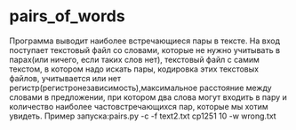 # pairs_of_words
Программа выводит наиболее встречающиеся пары в тексте. На вход поступает текстовый файл со словами,
которые не нужно учитывать в парах(или ничего, если таких слов нет), текстовый файл с самим текстом, в котором надо искать
пары, кодировка этих текстовых файлов, учитывается или нет регистр(регистронезависимость),максимальное расстояние между 
словами в предложении, при котором два слова могут входить в пару и количество наиболее частовстречающихся пар, которые
мы хотим увидеть.
Пример запуска:pairs.py -c -f text2.txt cp1251 10 -w wrong.txt
